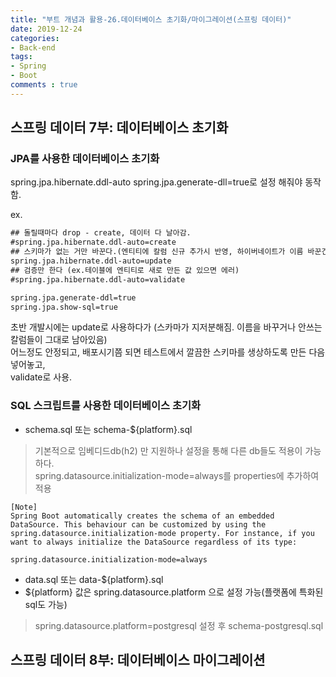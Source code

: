 ```yaml
---
title: "부트 개념과 활용-26.데이터베이스 초기화/마이그레이션(스프링 데이터)"
date: 2019-12-24
categories:
- Back-end
tags:
- Spring 
- Boot
comments : true
---
```



## 스프링 데이터 7부: 데이터베이스 초기화

### JPA를 사용한 데이터베이스 초기화
spring.jpa.hibernate.ddl-auto
spring.jpa.generate-dll=true로 설정 해줘야 동작함.

ex.         
~~~xml
## 돌릴때마다 drop - create, 데이터 다 날아감. 
#spring.jpa.hibernate.ddl-auto=create
## 스키마가 없는 거만 바꾼다.(엔티티에 칼럼 신규 추가시 반영, 하이버네이트가 이름 바꾼건 인식 못함. username -> name 모른다, name 만 신규 생성. 기존 username을 지우지는 못한다. 칼럼 지저분해짐)
spring.jpa.hibernate.ddl-auto=update     
## 검증만 한다 (ex.테이블에 엔티티로 새로 만든 값 있으면 에러)
#spring.jpa.hibernate.ddl-auto=validate

spring.jpa.generate-ddl=true
spring.jpa.show-sql=true
~~~

초반 개발시에는 update로 사용하다가 (스카마가 지저분해짐. 이름을 바꾸거나 안쓰는 칼럼들이 그대로 남아있음)          
어느정도 안정되고, 배포시기쯤 되면 테스트에서 깔끔한 스키마를 생상하도록 만든 다음 넣어놓고,       
validate로 사용.


### SQL 스크립트를 사용한 데이터베이스 초기화
- schema.sql 또는 schema-${platform}.sql
> 기본적으로 임베디드db(h2) 만 지원하나 설정을 통해 다른 db들도 적용이 가능하다.    
spring.datasource.initialization-mode=always를 properties에 추가하여 적용
~~~
[Note]
Spring Boot automatically creates the schema of an embedded DataSource. This behaviour can be customized by using the spring.datasource.initialization-mode property. For instance, if you want to always initialize the DataSource regardless of its type:

spring.datasource.initialization-mode=always
~~~


- data.sql 또는 data-${platform}.sql 
- ${platform} 값은 spring.datasource.platform 으로 설정 가능(플랫폼에 특화된 sql도 가능)
>spring.datasource.platform=postgresql
설정 후 schema-postgresql.sql


## 스프링 데이터 8부: 데이터베이스 마이그레이션




